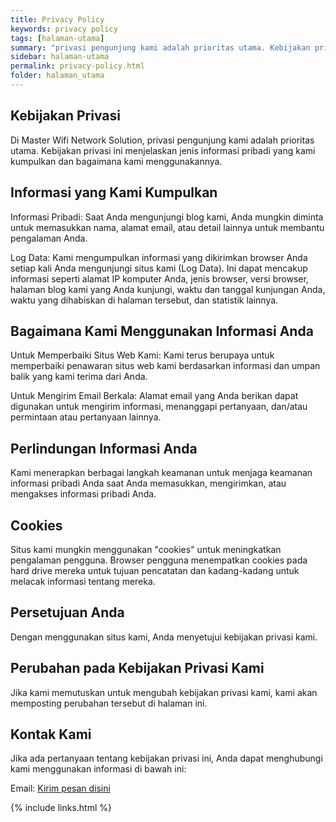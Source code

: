 ```yaml
---
title: Privacy Policy
keywords: privacy policy
tags: [halaman-utama]
summary: "privasi pengunjung kami adalah prioritas utama. Kebijakan privasi ini menjelaskan jenis informasi pribadi yang kami kumpulkan dan bagaimana kami menggunakannya."
sidebar: halaman-utama
permalink: privacy-policy.html
folder: halaman_utama
---
```


## Kebijakan Privasi

Di Master Wifi Network Solution, privasi pengunjung kami adalah prioritas utama. Kebijakan privasi ini menjelaskan jenis informasi pribadi yang kami kumpulkan dan bagaimana kami menggunakannya.

## Informasi yang Kami Kumpulkan

Informasi Pribadi: Saat Anda mengunjungi blog kami, Anda mungkin diminta untuk memasukkan nama, alamat email, atau detail lainnya untuk membantu pengalaman Anda.

Log Data: Kami mengumpulkan informasi yang dikirimkan browser Anda setiap kali Anda mengunjungi situs kami (Log Data). Ini dapat mencakup informasi seperti alamat IP komputer Anda, jenis browser, versi browser, halaman blog kami yang Anda kunjungi, waktu dan tanggal kunjungan Anda, waktu yang dihabiskan di halaman tersebut, dan statistik lainnya.

## Bagaimana Kami Menggunakan Informasi Anda

Untuk Memperbaiki Situs Web Kami: Kami terus berupaya untuk memperbaiki penawaran situs web kami berdasarkan informasi dan umpan balik yang kami terima dari Anda.

Untuk Mengirim Email Berkala: Alamat email yang Anda berikan dapat digunakan untuk mengirim informasi, menanggapi pertanyaan, dan/atau permintaan atau pertanyaan lainnya.

## Perlindungan Informasi Anda

Kami menerapkan berbagai langkah keamanan untuk menjaga keamanan informasi pribadi Anda saat Anda memasukkan, mengirimkan, atau mengakses informasi pribadi Anda.

## Cookies

Situs kami mungkin menggunakan "cookies" untuk meningkatkan pengalaman pengguna. Browser pengguna menempatkan cookies pada hard drive mereka untuk tujuan pencatatan dan kadang-kadang untuk melacak informasi tentang mereka.

## Persetujuan Anda

Dengan menggunakan situs kami, Anda menyetujui kebijakan privasi kami.

## Perubahan pada Kebijakan Privasi Kami

Jika kami memutuskan untuk mengubah kebijakan privasi kami, kami akan memposting perubahan tersebut di halaman ini.

## Kontak Kami

Jika ada pertanyaan tentang kebijakan privasi ini, Anda dapat menghubungi kami menggunakan informasi di bawah ini:

Email: <a href="mailto:myarachma92@gmail.com" title="my email">Kirim pesan disini</a>

{% include links.html %}
